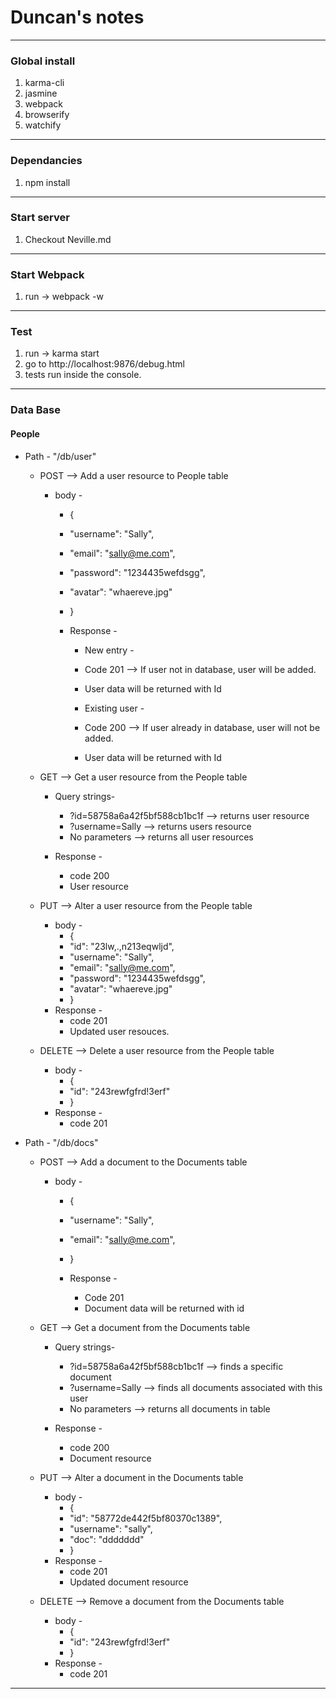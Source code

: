 # Duncan's notes

* * *

### Global install

1.  karma-cli
2.  jasmine
3.  webpack
4.  browserify
5.  watchify

* * *

### Dependancies

1.  npm install

* * *

### Start server

1.  Checkout Neville.md

* * *

### Start Webpack

1.  run -> webpack -w

* * *

### Test

1.  run -> karma start
2.  go to http://localhost:9876/debug.html
3.  tests run inside the console.

* * *

### Data Base

#### People

*   Path - "/db/user"
    * POST --> Add a user resource to People table
        * body -
            *   {
            *   "username": "Sally",
            *   "email": "sally@me.com",
            *   "password": "1234435wefdsgg",
            *   "avatar": "whaereve.jpg"
            *   }

            *   Response -
                *   New entry -

                *   Code 201 --> If user not in database, user will be added.
                *   User data will be returned with Id

                *   Existing user -

                *   Code 200 --> If user already in database, user will not be added.
                *   User data will be returned with Id

    * GET --> Get a user resource from the People table
        *   Query strings-
            *   ?id=58758a6a42f5bf588cb1bc1f --> returns user resource
            *   ?username=Sally --> returns users resource
            *   No parameters --> returns all user resources

        *   Response -
            *   code 200
            *   User resource

    * PUT --> Alter a user resource from the People table
        *   body -
            *   {
            *   "id": "23lw,.,n213eqwljd",
            *   "username": "Sally",
            *   "email": "sally@me.com",
            *   "password": "1234435wefdsgg",
            *   "avatar": "whaereve.jpg"
            *   }
        *   Response -
            *   code 201
            *   Updated user resouces.
    * DELETE --> Delete a user resource from the People table
        *   body -
            *   {
            *   "id": "243rewfgfrd!3erf"
            *   }
        *   Response -
            *   code 201

*   Path - "/db/docs"
    * POST --> Add a document to the Documents table
        * body -
            *   {
            *   "username": "Sally",
            *   "email": "sally@me.com",
            *   }

            *   Response -
                *   Code 201
                *   Document data will be returned with id

    * GET --> Get a document from the Documents table
        *   Query strings-
            *   ?id=58758a6a42f5bf588cb1bc1f --> finds a specific document
            *   ?username=Sally --> finds all documents associated with this user
            *   No parameters --> returns all documents in table

        *   Response -
            *   code 200
            *   Document resource

    * PUT --> Alter a document in the Documents table
        *   body -
            *   {
            *   "id": "58772de442f5bf80370c1389",
            *   "username": "sally",
            *   "doc": "ddddddd"
            *   }
        *   Response -
            *   code 201
            *   Updated document resource
    * DELETE --> Remove a document from the Documents table
        *   body -
            *   {
            *   "id": "243rewfgfrd!3erf"
            *   }
        *   Response -
            *   code 201

* * *